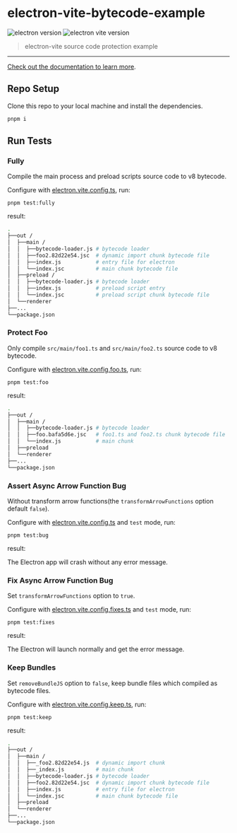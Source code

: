 # electron-vite-bytecode-example

![electron version](https://img.shields.io/github/package-json/dependency-version/alex8088/electron-vite-bytecode-example/dev/electron)
![electron vite version](https://img.shields.io/github/package-json/dependency-version/alex8088/electron-vite-bytecode-example/dev/electron-vite)

> electron-vite source code protection example

---

[Check out the documentation to learn more](https://evite.netlify.app/guide/source-code-protection.html).

## Repo Setup

Clone this repo to your local machine and install the dependencies.

```bash
pnpm i
```

## Run Tests

### Fully

Compile the main process and preload scripts source code to v8 bytecode.

Configure with [electron.vite.config.ts](./electron.vite.config.ts), run:

```
pnpm test:fully
```

result:

```bash
.
├──out /
│  ├──main /
│  │  ├──bytecode-loader.js # bytecode loader
│  │  ├──foo2.82d22e54.jsc  # dynamic import chunk bytecode file
│  │  ├──index.js           # entry file for electron
│  │  └──index.jsc          # main chunk bytecode file
│  ├──preload /
│  │  ├──bytecode-loader.js # bytecode loader
│  │  ├──index.js           # preload script entry
│  │  └──index.jsc          # preload script chunk bytecode file
│  └──renderer
├──...
└──package.json
```

### Protect Foo

Only compile `src/main/foo1.ts` and `src/main/foo2.ts` source code to v8 bytecode.

Configure with [electron.vite.config.foo.ts](./electron.vite.config.foo.ts), run:

```
pnpm test:foo
```

result:

```bash
.
├──out /
│  ├──main /
│  │  ├──bytecode-loader.js # bytecode loader
│  │  ├──foo.bafa5d6e.jsc   # foo1.ts and foo2.ts chunk bytecode file
│  │  └──index.js           # main chunk
│  ├──preload
│  └──renderer
├──...
└──package.json
```

### Assert Async Arrow Function Bug

Without transform arrow functions(the `transformArrowFunctions` option default `false`).

Configure with [electron.vite.config.ts](./electron.vite.config.ts) and `test` mode, run:

```
pnpm test:bug
```

result:

The Electron app will crash without any error message.

### Fix Async Arrow Function Bug

Set `transformArrowFunctions` option to `true`.

Configure with [electron.vite.config.fixes.ts](./electron.vite.config.fixes.ts) and `test` mode, run:

```
pnpm test:fixes
```

result:

The Electron will launch normally and get the error message.


### Keep Bundles

Set `removeBundleJS` option to `false`, keep bundle files which compiled as bytecode files.

Configure with [electron.vite.config.keep.ts](./electron.vite.config.keep.ts), run:

```
pnpm test:keep
```

result:

```bash
.
├──out /
│  ├──main /
│  │  ├──_foo2.82d22e54.js  # dynamic import chunk
│  │  ├──_index.js          # main chunk
│  │  ├──bytecode-loader.js # bytecode loader
│  │  ├──foo2.82d22e54.jsc  # dynamic import chunk bytecode file
│  │  ├──index.js           # entry file for electron
│  │  └──index.jsc          # main chunk bytecode file
│  ├──preload
│  └──renderer
├──...
└──package.json
```
